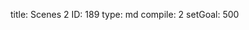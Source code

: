 title:          Scenes 2
ID:             189
type:           md
compile:        2
setGoal:        500


